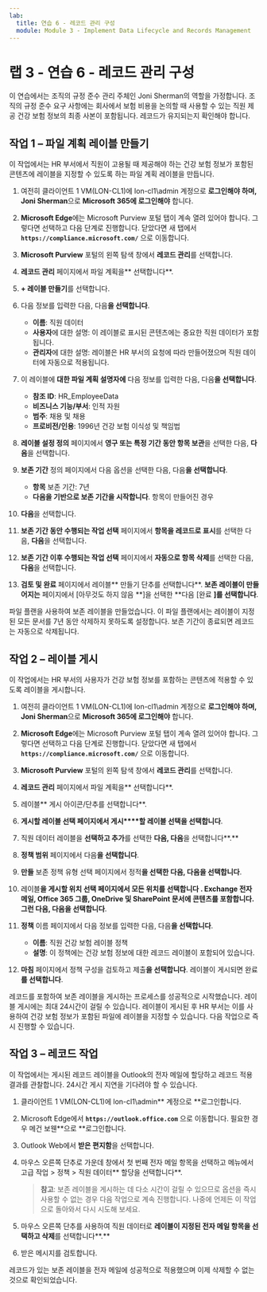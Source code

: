 ```yaml
---
lab:
  title: 연습 6 - 레코드 관리 구성
  module: Module 3 - Implement Data Lifecycle and Records Management
---
```


# 랩 3 - 연습 6 - 레코드 관리 구성

이 연습에서는 조직의 규정 준수 관리 주체인 Joni Sherman의 역할을 가정합니다. 조직의 규정 준수 요구 사항에는 회사에서 보험 비용을 논의할 때 사용할 수 있는 직원 제공 건강 보험 정보의 최종 사본이 포함됩니다. 레코드가 유지되는지 확인해야 합니다.

## 작업 1 – 파일 계획 레이블 만들기

이 작업에서는 HR 부서에서 직원이 고용될 때 제공해야 하는 건강 보험 정보가 포함된 콘텐츠에 레이블을 지정할 수 있도록 하는 파일 계획 레이블을 만듭니다.

1. 여전히 클라이언트 1 VM(LON-CL1)에 lon-cl1\admin 계정으로 **로그인해야 하며, Joni Sherman**으로 **Microsoft 365에 로그인해야** 합니다.

1. **Microsoft Edge**에는 Microsoft Purview 포털 탭이 계속 열려 있어야 합니다. 그렇다면 선택하고 다음 단계로 진행합니다. 닫았다면 새 탭에서 **`https://compliance.microsoft.com/`** 으로 이동합니다.

1. **Microsoft Purview** 포털의 왼쪽 탐색 창에서 **레코드 관리**를 선택합니다.

1. **레코드 관리** 페이지에서 파일 계획을** 선택합니다**.

1. **+ 레이블 만들기**를 선택합니다.

1. 다음 정보를 입력한 다음, 다음**을 선택합니다**.

    - **이름**: 직원 데이터
    - **사용자**에 대한 설명: 이 레이블로 표시된 콘텐츠에는 중요한 직원 데이터가 포함됩니다.
    - **관리자**에 대한 설명: 레이블은 HR 부서의 요청에 따라 만들어졌으며 직원 데이터에 자동으로 적용됩니다.

1. 이 레이블에 **대한 파일 계획 설명자에** 다음 정보를 입력한 다음, 다음**을 선택합니다**.

    - **참조 ID**: HR_EmployeeData
    - **비즈니스 기능/부서**: 인적 자원
    - **범주**: 채용 및 채용
    - **프로비전/인용**: 1996년 건강 보험 이식성 및 책임법

1. **레이블 설정 정의** 페이지에서 **영구 또는 특정 기간 동안 항목 보관**을 선택한 다음, **다음**을 선택합니다.

1. **보존 기간** 정의 페이지에서 다음 옵션을 선택한 다음, 다음**을 선택합니다**.

    - **항목** 보존 기간: 7년
    - **다음을 기반으로 보존 기간을 시작합니다**. 항목이 만들어진 경우

1. **다음**을 선택합니다.

1. **보존 기간 동안 수행되는 작업 선택** 페이지에서 **항목을 레코드로 표시**를 선택한 다음, **다음**을 선택합니다.

1. **보존 기간 이후 수행되는 작업 선택** 페이지에서 **자동으로 항목 삭제**를 선택한 다음, **다음**을 선택합니다.

1. **검토 및 완료** 페이지에서 레이블** 만들기 단추를 선택합니다**.  **보존 레이블이 만들어지는** 페이지에서 [아무것도 하지 않음 **]을 선택한 **다음 [완료 **]를 선택합니다**.

파일 플랜을 사용하여 보존 레이블을 만들었습니다. 이 파일 플랜에서는 레이블이 지정된 모든 문서를 7년 동안 삭제하지 못하도록 설정합니다. 보존 기간이 종료되면 레코드는 자동으로 삭제됩니다.

## 작업 2 – 레이블 게시

이 작업에서는 HR 부서의 사용자가 건강 보험 정보를 포함하는 콘텐츠에 적용할 수 있도록 레이블을 게시합니다.

1. 여전히 클라이언트 1 VM(LON-CL1)에 lon-cl1\admin 계정으로 **로그인해야 하며, Joni Sherman**으로 **Microsoft 365에 로그인해야** 합니다.

1. **Microsoft Edge**에는 Microsoft Purview 포털 탭이 계속 열려 있어야 합니다. 그렇다면 선택하고 다음 단계로 진행합니다. 닫았다면 새 탭에서 **`https://compliance.microsoft.com/`** 으로 이동합니다.

1. **Microsoft Purview** 포털의 왼쪽 탐색 창에서 **레코드 관리**를 선택합니다.

1. **레코드 관리** 페이지에서 파일 계획을** 선택합니다**.

1. 레이블** 게시 아이콘/단추를 선택합니다**.

1. **게시할 레이블 선택 페이지에서 게시****할 레이블 선택을 선택합니다**.

1. 직원 데이터 레이블을 **선택하고 추가**를 선택한 **다음, 다음**을 선택합니다**.**

1. **정책 범위** 페이지에서 다음**을 선택합니다**.

1. **만들** 보존 정책 유형 선택 페이지에서 정적**을 선택한 **다음, 다음**을 선택합니다**.

1. 레이블**을 **게시할 위치 선택 페이지에서 모든 위치를 선택합니다 **. Exchange 전자 메일, Office 365 그룹, OneDrive 및 SharePoint 문서에 콘텐츠를 포함합니다.** 그런 다음, 다음**을 선택합니다**.

1. **정책** 이름 페이지에서 다음 정보를 입력한 다음, 다음**을 선택합니다**.

    - **이름**: 직원 건강 보험 레이블 정책
    - **설명**: 이 정책에는 건강 보험 정보에 대한 레코드 레이블이 포함되어 있습니다.

1. **마침** 페이지에서 정책 구성을 검토하고 제출**을 선택합니다**.  레이블이 게시되면 완료**를 선택합니다**.

레코드를 포함하여 보존 레이블을 게시하는 프로세스를 성공적으로 시작했습니다. 레이블 게시에는 최대 24시간이 걸릴 수 있습니다. 레이블이 게시된 후 HR 부서는 이를 사용하여 건강 보험 정보가 포함된 파일에 레이블을 지정할 수 있습니다.  다음 작업으로 즉시 진행할 수 있습니다.

## 작업 3 – 레코드 작업

이 작업에서는 게시된 레코드 레이블을 Outlook의 전자 메일에 할당하고 레코드 적용 결과를 관찰합니다. 24시간 게시 지연을 기다려야 할 수 있습니다.

1. 클라이언트 1 VM(LON-CL1)에 lon-cl1\admin** 계정으로 **로그인합니다.

1. Microsoft Edge에서 **`https://outlook.office.com`** 으로 이동합니다. 필요한 경우 메건 보웬**으로 **로그인합니다.

1. Outlook Web에서 **받은 편지함**을 선택합니다.

1. 마우스 오른쪽 단추로 가운데 창에서 첫 번째 전자 메일 항목을 선택하고 메뉴에서 고급 작업 > 정책 > 직원 데이터** 할당을 선택합니다**.

    >**참고**: 보존 레이블을 게시하는 데 다소 시간이 걸릴 수 있으므로 옵션을 즉시 사용할 수 없는 경우 다음 작업으로 계속 진행합니다. 나중에 언제든 이 작업으로 돌아와서 다시 시도해 보세요.

1. 마우스 오른쪽 단추를 사용하여 직원 데이터로 **레이블이 지정된 전자 메일 항목을 선택하고 삭제**를 선택합니다**.**

1. 받은 메시지를 검토합니다.

레코드가 있는 보존 레이블을 전자 메일에 성공적으로 적용했으며 이제 삭제할 수 없는 것으로 확인되었습니다.
